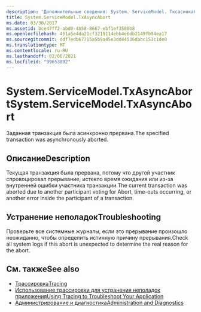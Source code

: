 ```yaml
---
description: 'Дополнительные сведения: System. ServiceModel. Тксасинкаборт'
title: System.ServiceModel.TxAsyncAbort
ms.date: 03/30/2017
ms.assetid: bce47ff2-abd0-4b58-8667-ebf1ef3580b8
ms.openlocfilehash: 461a5e4da21cf3219114ebb4e6db2149fb94ea17
ms.sourcegitcommit: ddf7edb67715a5b9a45e3dd44536dabc153c1de0
ms.translationtype: MT
ms.contentlocale: ru-RU
ms.lasthandoff: 02/06/2021
ms.locfileid: "99653892"
---
```

# <a name="systemservicemodeltxasyncabort"></a><span data-ttu-id="52c8e-103">System.ServiceModel.TxAsyncAbort</span><span class="sxs-lookup"><span data-stu-id="52c8e-103">System.ServiceModel.TxAsyncAbort</span></span>

<span data-ttu-id="52c8e-104">Заданная транзакция была асинхронно прервана.</span><span class="sxs-lookup"><span data-stu-id="52c8e-104">The specified transaction was asynchronously aborted.</span></span>  
  
## <a name="description"></a><span data-ttu-id="52c8e-105">Описание</span><span class="sxs-lookup"><span data-stu-id="52c8e-105">Description</span></span>  

 <span data-ttu-id="52c8e-106">Текущая транзакция была прервана, потому что другой участник спровоцировал прерывание, истекло время ожидания или из-за внутренней ошибки участника транзакции.</span><span class="sxs-lookup"><span data-stu-id="52c8e-106">The current transaction was aborted due to another participant voting for Abort, time-outs occurring, or another error inside the participant of a transaction.</span></span>  
  
## <a name="troubleshooting"></a><span data-ttu-id="52c8e-107">Устранение неполадок</span><span class="sxs-lookup"><span data-stu-id="52c8e-107">Troubleshooting</span></span>  

 <span data-ttu-id="52c8e-108">Проверьте все системные журналы, если это прерывание произошло неожиданно, чтобы определить истинную причину прерывания.</span><span class="sxs-lookup"><span data-stu-id="52c8e-108">Check all system logs if this abort is unexpected to determine the real reason for the abort.</span></span>  
  
## <a name="see-also"></a><span data-ttu-id="52c8e-109">См. также</span><span class="sxs-lookup"><span data-stu-id="52c8e-109">See also</span></span>

- [<span data-ttu-id="52c8e-110">Трассировка</span><span class="sxs-lookup"><span data-stu-id="52c8e-110">Tracing</span></span>](index.md)
- [<span data-ttu-id="52c8e-111">Использование трассировки для устранения неполадок приложения</span><span class="sxs-lookup"><span data-stu-id="52c8e-111">Using Tracing to Troubleshoot Your Application</span></span>](using-tracing-to-troubleshoot-your-application.md)
- [<span data-ttu-id="52c8e-112">Администрирование и диагностика</span><span class="sxs-lookup"><span data-stu-id="52c8e-112">Administration and Diagnostics</span></span>](../index.md)
